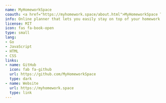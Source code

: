 ```yaml
---
name: MyHomeworkSpace
coauth: <a href="https://myhomework.space/about.html">MyHomeworkSpace Team</a>
info: Online planner that lets you easily stay on top of your homework and tests. It synchronizes with the cloud, so you can access it anywhere you have an internet connection.
license: MIT
icon: fas fa-book-open
type: small
lang:
- Go
- JavaScript
- HTML
- CSS
links:
- name: GitHub
  icon: fab fa-github
  url: https://github.com/MyHomeworkSpace
  type: dark
- name: Website
  url: https://myhomework.space
  type: link
---
```

